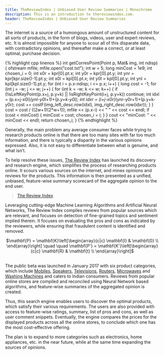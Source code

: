 ```yaml
---
title: TheReviewIndex | Unbiased User Review Summaries | Monochrome
description: This is an introduction to thereviewindex.com.
header: TheReviewIndex | Unbiased User Review Summaries
---
```


The internet is a source of a humongous amount of unstructured content for all sorts of products, in the form of blogs, videos, user and expert reviews, etc. It is almost impossible for anyone to scour all of this disparate data, with contradictory opinions, and thereafter make a correct, or at least optimal, purchase decision.

{% highlight cpp linenos %}
int getCorresPoint(Point p, Mat& img, int ndisp) {
  ofstream mfile;
  mfile.open("cost.txt");
  int w = 5;
  long minCost = 1e9;
  int chosen_i = 0;
  int x0r = kpr[0].pt.x;
  int y0r = kpr[0].pt.y;
  int ynr = kpr[kpr.size()-1].pt.y;
  int x0l = kpl[0].pt.x;
  int y0l = kpl[0].pt.y;
  int ynl = kpl[kpl.size()-1].pt.y;
  for (int i = p.x-ndisp; i <= p.x; i++) {
    long cost = -1;
    for (int j = -w; j <= w; j++) {
      for (int k = -w; k <= w; k++) {
        if (!isLeftKeyPoint(p.x+j, p.y+k) || !isRightKeyPoint(i+j, p.y+k))
          continue;
        int idxl = (p.x+j-x0l)*(ynl-y0l+1)+(p.y+k-y0l);
        int idxr = (i+j-x0r)*(ynr-y0r+1)+(p.y+k-y0r);
        cost += costF(img_left_desc.row(idxl), img_right_desc.row(idxr));
      }
    }
    cost = cost / ((2*w+1)*(2*w+1));
    mfile << (p.x-i) << " " << cost << endl;
    if (cost < minCost) {
      minCost = cost;
      chosen_i = i;
    }
  }
  cout << "minCost: " << minCost << endl;
  return chosen_i;
}
{% endhighlight %}

Generally, the main problem any average consumer faces while trying to research products online is that there are too many sites with far too much information, and there is typically a disparity in the various opinions expressed. Also, it is not easy to differentiate between what is genuine, and what isn’t.

To help resolve these issues, [The Review Index](https://thereviewindex.com) has launched its discovery and research engine, which simplifies the process of researching products online. It scours various sources on the internet, and mines opinions and reviews for the products. This information is then presented as a unified, unbiased, feature-wise summary scorecard of the aggregate opinion to the end user.

> [The Review Index](https://thereviewindex.com)

Leveraging cutting-edge Machine Learning Algorithms and Artificial Neural Networks, The Review Index compiles reviews from popular sources which are relevant, and focuses on detection of fine-grained topics and sentiment implied therein. It focuses on evaluating the pros and cons as indicated by the reviewers, while ensuring that fraudulent content is identified and removed.

<center>$\mathbf{P} = \mathbf{K}\left[\begin{array}{c|c}
\mathbf{I} & \mathbf{0} \\
\end{array}\right] \quad \quad \mathbf{P'} = \mathbf{K'}\left[\begin{array}{c|c}
\mathbf{R} & \mathbf{t} \\
\end{array}\right]$</center>
<br>

The public beta was launched in January 2017 with six product categories, which include [Mobiles](https://thereviewindex.com/mobiles), [Speakers](https://thereviewindex.com/speakers), [Televisions](https://thereviewindex.com/televisions), [Routers](https://thereviewindex.com/routers), [Microwaves](https://thereviewindex.com/microwaves) and [Washing Machines](https://thereviewindex.com/washingmachines) and caters to Indian consumers. Reviews from popular online stores are compiled and reconciled using Neural Network based algorithms, and feature-wise summaries of the aggregated opinion is created.

Thus, this search engine enables users to discover the optimal products, which satisfy their various requirements. The users are also provided with access to feature-wise ratings, summary, list of pros and cons, as well as user comment snippets. Eventually, the engine compares the prices for the displayed products across all the online stores, to conclude which one has the most cost-effective offering.

The plan is to expand to more categories such as electronics, home appliances, etc. in the near future, while at the same time expanding the sources of opinions.


